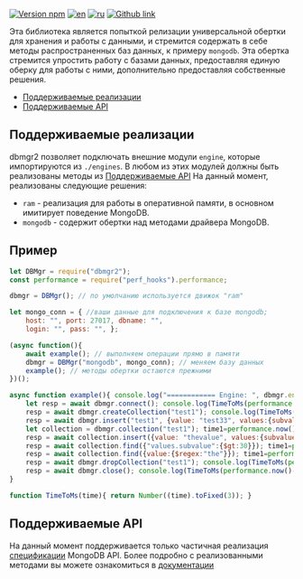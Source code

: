 [![Version npm](https://img.shields.io/npm/v/dbmgr2.svg?logo=npm)](https://www.npmjs.com/package/dbmgr2) [![en](https://img.shields.io/badge/lang-English%20%F0%9F%87%AC%F0%9F%87%A7-white)](README-EN.md) [![ru](https://img.shields.io/badge/%D1%8F%D0%B7%D1%8B%D0%BA-%D0%A0%D1%83%D1%81%D1%81%D0%BA%D0%B8%D0%B9%20%F0%9F%87%B7%F0%9F%87%BA-white)](README.md) [![Github link](https://img.shields.io/badge/github-gray)](https://github.com/vlad441/dbmgr2)

Эта библиотека является попыткой релизации универсальной обертки для хранения и работы с данными, и стремится содержать в себе методы распространенных баз данных, к примеру `mongodb`.
Эта обертка стремится упростить работу с базами данных, предоставляя единую оберку для работы с ними, дополнительно предоставляя собственные решения.

- [Поддерживаемые реализации](#поддерживаемые-реализации)
- [Поддерживаемые API](#поддерживаемые-api)

## Поддерживаемые реализации
dbmgr2 позволяет подключать внешние модули `engine`, которые импортируются из `./engines`. 
В любом из этих модулей должны быть реализованы методы из [Поддерживаемые API](#поддерживаемые-api)
На данный момент, реализованы следующие решения:
- `ram` - реализация для работы в оперативной памяти, в основном имитирует поведение MongoDB.
- `mongodb` - содержит обертки над методами драйвера MongoDB.

## Пример
```js
let DBMgr = require("dbmgr2"); 
const performance = require("perf_hooks").performance; 

dbmgr = DBMgr(); // по умолчанию используется движок "ram"

let mongo_conn = { //ваши данные для подключения к базе mongodb;
	host: "", port: 27017, dbname: "",
	login: "", pass: "", };

(async function(){
	await example(); // выполняем операции прямо в памяти
	dbmgr = DBMgr("mongodb", mongo_conn); // меняем базу данных
	example(); // методы обертки остаются прежними
})();

async function example(){ console.log("============ Engine: ", dbmgr.engine); let time1=performance.now();
	let resp = await dbmgr.connect(); console.log(TimeToMs(performance.now()-time1), "connect:", resp); time1=performance.now();
	resp = await dbmgr.createCollection("test1"); console.log(TimeToMs(performance.now()-time1), "createCollection:", resp); time1=performance.now();
	resp = await dbmgr.insert("test1", {value: "test33", values:{subvalue:33}}); console.log(TimeToMs(performance.now()-time1), "insert:", resp);
	let collection = dbmgr.collection("test1"); time1=performance.now();
	resp = await collection.insert({value: "thevalue", values:{subvalue:13}}); console.log(TimeToMs(performance.now()-time1), "insert:", resp); time1=performance.now();
	resp = await collection.find({"values.subvalue":{$gt:30}}); time1=performance.now(); console.log(TimeToMs(performance.now()-time1), "find:", resp); time1=performance.now();
	resp = await collection.find({value:{$regex:"the"}}); time1=performance.now(); console.log(TimeToMs(performance.now()-time1), "find:", resp); time1=performance.now();
	resp = await dbmgr.dropCollection("test1"); console.log(TimeToMs(performance.now()-time1), "dropCollection:", resp);
	resp = await dbmgr.close(); console.log(TimeToMs(performance.now()-time1), "disconnected:", resp);
}

function TimeToMs(time){ return Number((time).toFixed(3)); }
```

## Поддерживаемые API
На данный момент поддерживается только частичная реализация [спецификации](https://mongodb.github.io/node-mongodb-native/6.1/classes/Db.html) MongoDB API.
Более подробно с реализованными методами вы можете ознакомиться в [документации](docs/dbmgr-ru.md)